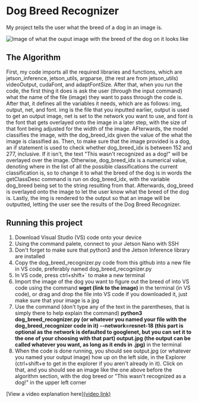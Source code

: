# Dog Breed Recognizer

 My project tells the user what the breed of a dog in an image is. 

![Image of what the ouput image with the breed of the dog on it looks like](https://i.imgur.com/5QbZLmw.png)

## The Algorithm

First, my code imports all the required libraries and functions, which are jetson_inference, jetson_utils, argparse, (the rest are from jetson_utils) videoOutput, cudaFont, and adaptFontSize. After that, when you run the code, the first thing it does is ask the user (through the input command) what the name of the file (image) they want to pass through the code is. After that, it defines all the variables it needs, which are as follows: img, output, net, and font. img is the file that you inputted earlier, output is used to get an output image, net is set to the network you want to use, and font is the font that gets overlayed onto the image in a later step, with the size of that font being adjusted for the width of the image. AFterwards, the model classifies the image, with the dog_breed_idx given the value of the what the image is classified as. Then, to make sure that the image provided is a dog, an if statement is used to check whether dog_breed_idx is between 152 and 277, inclusive. If it isn't, the text "This wasn't recognized as a dog!" will be overlayed over the image. Otherwise, dog_breed_idx is a numerical value, denoting where in the list of all the possible classifications the current classification is, so to change it to what the breed of the dog is in words the getClassDesc command is run on dog_breed_idx, with the variable dog_breed being set to the string resulting from that. Afterwards, dog_breed is overlayed onto the image to let the user know what the breed of the dog is. Lastly, the img is rendered to the output so that an image will be outputted, letting the user see the results of the Dog Breed Recognizer.

## Running this project

1. Download Visual Studio (VS) code onto your device
2. Using the command palete, connect to your Jetson Nano with SSH
3. Don't forget to make sure that python3 and the Jetson Inference library are installed
4. Copy the dog_breed_recognizer.py code from this github into a new file in VS code, preferably named dog_breed_recognizer.py
5. In VS code, press ctrl+shift+` to make a new terminal
6. Import the image of the dog you want to figure out the breed of into VS code using the command **wget (link to the image)** in the terminal (in VS code), or drag and drop the file into VS code if you downloaded it, just make sure that your image is a jpg
7. Use the command (don't type any of the text in the parentheses, that is simply there to help explain the command) **python3 dog_breed_recognizer.py (or whatever you named your file with the dog_breed_recognizer code in it) --network=resnet-18 (this part is optional as the network is defaulted to googlenet, but you can set it to the one of your choosing with that part) output.jpg (the output can be called whatever you want, as long as it ends in .jpg)** in the terminal
8. When the code is done running, you should see output.jpg (or whatever you named your output image) how up on the left side, in the Explorer (ctrl+shift+e to get in the explorer if you aren't already in it). Click on that, and you should see an image like the one above before the algorithm section, with the dog breed or "This wasn't recognized as a dog!" in the upper left corner

[View a video explanation here][(video link)](https://youtu.be/lCsjooA60fg)
